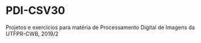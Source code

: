 # PDI-CSV30

Projetos e exercícios para matéria de Processamento Digital de Imagens da UTFPR-CWB, 2019/2